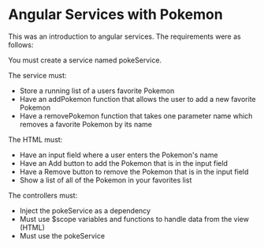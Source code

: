 # Angular Services with Pokemon

This was an introduction to angular services. The requirements were as follows:

You must create a service named pokeService.

The service must:

- Store a running list of a users favorite Pokemon
- Have an addPokemon function that allows the user to add a new favorite Pokemon
- Have a removePokemon function that takes one parameter name which removes a favorite Pokemon by its name

The HTML must:

- Have an input field where a user enters the Pokemon's name
- Have an Add button to add the Pokemon that is in the input field
- Have a Remove button to remove the Pokemon that is in the input field
- Show a list of all of the Pokemon in your favorites list

The controllers must:

- Inject the pokeService as a dependency
- Must use $scope variables and functions to handle data from the view (HTML)
- Must use the pokeService